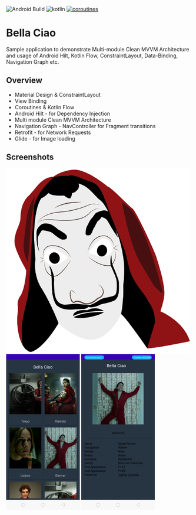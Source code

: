 ![Android Build](https://github.com/Ezike/Baking-App-Kotlin/workflows/Android%20Build/badge.svg) ![kotlin](https://img.shields.io/badge/Kotlin-1.4.xx-blue) [![coroutines](https://img.shields.io/badge/Kotlin-Coroutines-orange)](https://developer.android.com/kotlin/coroutines)

# Bella Ciao

Sample application to demonstrate Multi-module Clean MVVM Architecture and usage of Android Hilt,
Kotlin Flow, ConstraintLayout, Data-Binding, Navigation Graph etc.

## Overview

* Material Design & ConstraintLayout
* View Binding
* Coroutines & Kotlin Flow
* Android Hilt - for Dependency Injection
* Multi module Clean MVVM Architecture
* Navigation Graph - NavController for Fragment transitions
* Retrofit - for Network Requests
* Glide - for Image loading

## Screenshots

<img src="https://github.com/e444er/Bella/blob/master/app/src/main/res/drawable-v24/ic_man.png"/> <img src="https://github.com/e444er/Bella/blob/master/app/src/main/res/drawable/ww.png" width="200" />   <img src="https://github.com/e444er/Bella/blob/master/app/src/main/res/drawable/w.png" width="200" /> 
